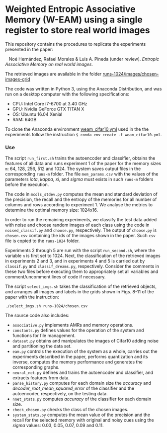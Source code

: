 # Weighted Entropic Associative Memory (W-EAM) using a single register to store real world images

This repository contains the procedures to replicate the experiments presented in the paper:

&nbsp;&nbsp;&nbsp;Noé Hernández, Rafael Morales & Luis A. Pineda (under review). _Entropic Associative Memory on real world images_.

The retrieved images are available in the folder [runs-1024/images/chosen-images-grid](https://github.com/nohernan/W-EAM_Cifar10/blob/main/runs-1024/images/chosen-images-grid)

The code was written in Python 3, using the Anaconda Distribution, and was run on a desktop computer with the following specifications:
* CPU: Intel Core i7-6700 at 3.40 GHz
* GPU: Nvidia GeForce GTX TITAN X
* OS: Ubuntu 16.04 Xenial
* RAM: 64GB

To clone the Anaconda environment [weam_cifar10.yml](https://github.com/nohernan/W-EAM_Cifar10/blob/main/weam_cifar10.yml) used in the the experiments follow the instruction ``$ conda env create -f weam_cifar10.yml``.

### Use

The script ``run_first.sh`` trains the autoencoder and classifier, obtains the features of all data and runs experiment 1 of the paper for the memory sizes ``m``: 64, 128, 256, 512 and 1024. The system saves output files in the corresponding ``runs-m`` folder. The file ``mem_params.csv`` with the values of the parameters _iota_, _kappa_, _xi_, and _sigma_ must exists in such ``runs-m`` folders before the execution.

The code in ``mcols_stdev.py`` computes the mean and standard deviation of the precision, the recall and the entropy of the memories for all number of columns and rows according to experiment 1. We analyse the metrics to determine the optimal memory size: 1024x16.

In order to run the remaining experiments, we classify the test data added with noise and choose random images of each class using the code in ``noised_classif.py`` and ``choose.py``, respectively. The output of ``choose.py`` is ``chosen.csv`` containing the ids of the images shown in the paper. Such ``csv`` file is copied to the ``runs-1024`` folder.

Experiments 2 through 5 are run with the script ``run_second.sh``, where the variable ``n`` is first set to 1024. Next, the classification of the retrieved images in experiments 2 and 3, and in experiments 4 and 5 is carried out by ``classif.py`` and ``classif_dreams.py``, respectively. Consider the comments in these two files before executing them to appropriately set all variables and comment/uncomment lines of code if necessary.

The script ``select_imgs.sh`` takes the classification of the retrieved objects, and arranges all images and labels in the grids shown in Figs. 8-11 of the paper with the instruction:

```./select_imgs.sh runs-1024/chosen.csv```

The source code also includes:
* ``associative.py`` implements AMRs and memory operations.
* ``constants.py`` defines values for the operation of the system and functions for file management.
* ``dataset.py`` obtains and manipulates the images of Cifar10 adding noise and partitioning the data set.
* ``eam.py`` controls the execution of the system as a whole, carries out the experiments described in the paper, performs quantization and its inverse, computes the memory performance and generates the corresponding graphs.
* ``neural_net.py`` defines and trains the autoencoder and classifier, and extracts features from data.
* ``parse_history.py`` computes for each domain size the _accuracy_ and _decoder\_root\_mean\_squared\_error_ of the classifier and the autoencoder, respectively, on the testing data.
* ``nnet_stats.py`` computes _accuracy_ of the classifier for each domain size.
* ``check_chosen.py`` checks the class of the chosen images.
* ``system_stats.py`` computes the mean value of the precision and the recall for the selected memory with original and noisy cues using the _sigma_ values: 0.03, 0.05, 0.07, 0.09 and 0.11.
